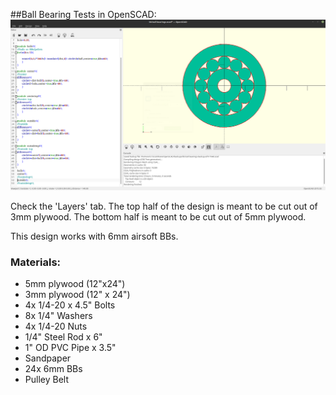 ##Ball Bearing Tests in OpenSCAD:
![Bearing w 6mm Balls](https://github.com/ebredder/Bearings_from_Scratch/blob/master/Design_Files/pics/bearingwballs.png)

Check the 'Layers' tab. The top half of the design is meant to be cut out of 3mm plywood. The bottom half is meant to be cut out of 5mm plywood.



This design works with 6mm airsoft BBs. 

### Materials:
+ 5mm plywood (12"x24")
+ 3mm plywood (12" x 24")
+ 4x 1/4-20 x 4.5" Bolts
+ 8x 1/4" Washers
+ 4x 1/4-20 Nuts
+ 1/4" Steel Rod x 6"
+ 1" OD PVC Pipe x 3.5"
+ Sandpaper
+ 24x 6mm BBs
+ Pulley Belt
